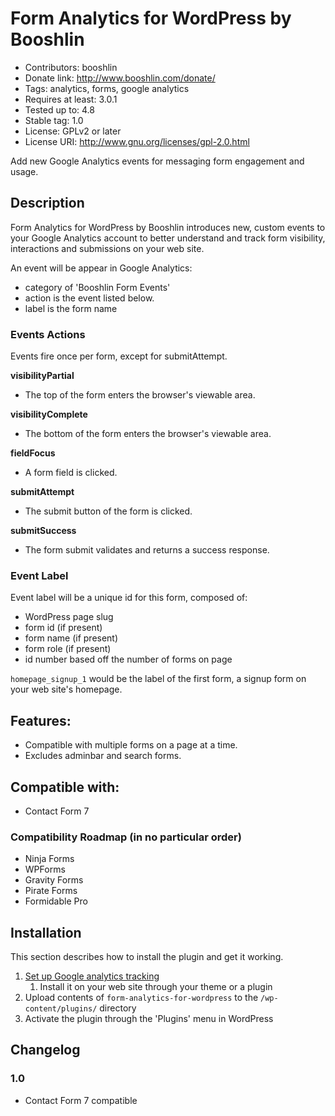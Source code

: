 # Form Analytics for WordPress by Booshlin

* Contributors: booshlin
* Donate link: http://www.booshlin.com/donate/
* Tags: analytics, forms, google analytics
* Requires at least: 3.0.1
* Tested up to: 4.8
* Stable tag: 1.0
* License: GPLv2 or later
* License URI: http://www.gnu.org/licenses/gpl-2.0.html

Add new Google Analytics events for messaging form engagement and usage.

## Description

Form Analytics for WordPress by Booshlin introduces new, custom events to your Google Analytics account to better understand and track form visibility, interactions and submissions on your web site.

An event will be appear in Google Analytics:
* category of 'Booshlin Form Events'
* action is the event listed below.
* label is the form name

### Events Actions

Events fire once per form, except for submitAttempt.

**visibilityPartial**
* The top of the form enters the browser's viewable area.

**visibilityComplete**
* The bottom of the form enters the browser's viewable area.

**fieldFocus**
* A form field is clicked.

**submitAttempt**
* The submit button of the form is clicked.

**submitSuccess**
* The form submit validates and returns a success response.

### Event Label

Event label will be a unique id for this form, composed of:
* WordPress page slug
* form id (if present)
* form name (if present)
* form role (if present)
* id number based off the number of forms on page

`homepage_signup_1` would be the label of the first form, a signup form on your web site's homepage.

## Features:

* Compatible with multiple forms on a page at a time.
* Excludes adminbar and search forms.


## Compatible with:

* Contact Form 7

### Compatibility Roadmap (in no particular order)

* Ninja Forms
* WPForms
* Gravity Forms
* Pirate Forms
* Formidable Pro

## Installation

This section describes how to install the plugin and get it working.

1. [Set up Google analytics tracking](https://support.google.com/analytics/answer/1008080?hl=en)
	1. Install it on your web site through your theme or a plugin
1. Upload contents of `form-analytics-for-wordpress` to the `/wp-content/plugins/` directory
1. Activate the plugin through the 'Plugins' menu in WordPress


## Changelog

### 1.0

* Contact Form 7 compatible
